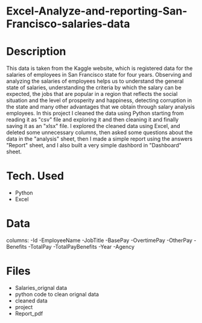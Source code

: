 # Excel-Analyze-and-reporting-San-Francisco-salaries-data

# Description
This data is taken from the Kaggle website, which is registered data for the salaries of 
employees in San Francisco state for four years.
Observing and analyzing the salaries of employees helps us to understand the general state
of salaries, understanding the criteria by which the salary can be expected, the jobs that
are popular in a region that reflects the social situation and the level of prosperity and
happiness, detecting corruption in the state and many other advantages that we obtain 
through salary analysis employees.
In this project I cleaned the data using Python starting from reading it as "csv" file and
exploring it and then cleaning it and finally saving it as an "xlsx" file.
I explored the cleaned data using Excel, and deleted some unnecessary columns, then
asked some questions about the data in the "analysis" sheet, then I made a simple 
report using the answers "Report" sheet, and I also built a very simple dashbord in "Dashboard" sheet.

# Tech. Used
- Python
- Excel

# Data
columns:
-Id
-EmployeeName
-JobTitle
-BasePay
-OvertimePay
-OtherPay
-Benefits
-TotalPay
-TotalPayBenefits
-Year
-Agency

# Files
- Salaries_orignal data
- python code to clean orignal data
- cleaned data
- project
- Report_pdf

